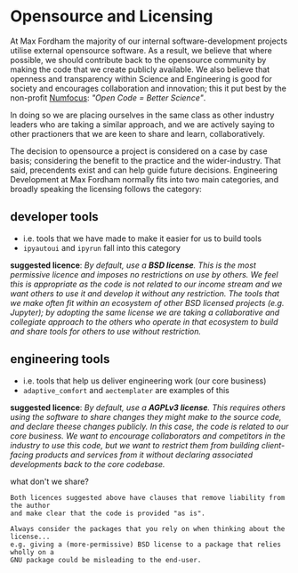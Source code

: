 # Opensource and Licensing

At Max Fordham the majority of our internal software-development projects utilise external opensource software. 
As a result, we believe that where possible, we should contribute back to the opensource community by 
making the code that we create publicly available. We also believe that openness and transparency
within Science and Engineering is good for society and encourages collaboration and innovation; this it put best by the 
non-profit [Numfocus](https://numfocus.org/): _"Open Code = Better Science"_.

In doing so we are placing ourselves in the same class as other industry leaders who are taking a similar approach, and
we are actively saying to other practioners that we are keen to share and learn, collaboratively.  

The decision to opensource a project is considered on a case by case basis; considering the benefit to the 
practice and the wider-industry. That said, precendents exist and can help guide future decisions.
Engineering Development at Max Fordham normally fits into two main categories, and broadly speaking 
the licensing follows the category:

## developer tools

- i.e. tools that we have made to make it easier for us to build tools
- `ipyautoui` and `ipyrun` fall into this category

**suggested licence**: _By default, use a **BSD license**. This is the most permissive licence and imposes no restrictions
on use by others. We feel this is appropriate as the code is not related to our income stream and we want others to use 
it and develop it without any restriction. The tools that we make often fit within an ecosystem of other BSD licensed
projects (e.g. Jupyter); by adopting the same license we are taking a collaborative and collegiate approach to the others
who operate in that ecosystem to build and share tools for others to use without restriction._

## engineering tools

- i.e. tools that help us deliver engineering work (our core business)
- `adaptive_comfort` and `aectemplater` are examples of this

**suggested licence**: _By default, use a **AGPLv3 license**. This requires others using the software to share changes they
might make to the source code, and declare theese changes publicly. In this case, the code is related to our core business. 
We want to encourage collaborators and competitors in the industry to use this code, but we want to restrict them from
building client-facing products and services from it without declaring associated developments back to the core codebase._
 
what don't we share?
 
```{note}
Both licences suggested above have clauses that remove liability from the author
and make clear that the code is provided "as is".
```

```{note}
Always consider the packages that you rely on when thinking about the license... 
e.g. giving a (more-permissive) BSD license to a package that relies wholly on a 
GNU package could be misleading to the end-user. 
```
